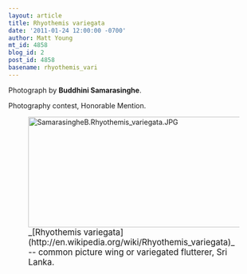 ```yaml
---
layout: article
title: Rhyothemis variegata
date: '2011-01-24 12:00:00 -0700'
author: Matt Young
mt_id: 4858
blog_id: 2
post_id: 4858
basename: rhyothemis_vari
---
```

Photograph by **Buddhini Samarasinghe**.

Photography contest, Honorable Mention.

<figure>
<img src="{{ site.baseurl }}/uploads/2011/SamarasingheB.Rhyothemis_variegata.JPG" alt="SamarasingheB.Rhyothemis_variegata.JPG" width="600" height="222" />
<figcaption markdown="span">
<big>_[Rhyothemis variegata](http://en.wikipedia.org/wiki/Rhyothemis_variegata)_ -- common picture wing or variegated flutterer, Sri Lanka.</big>

</figcaption>
</figure>
